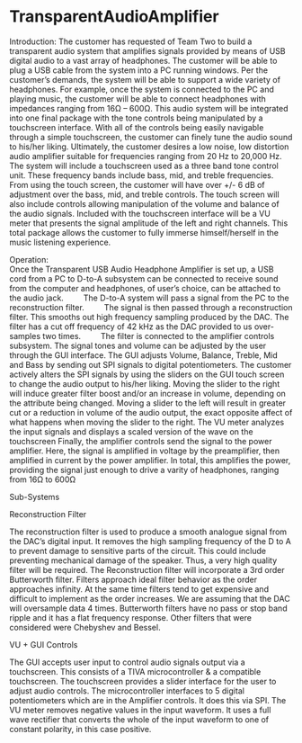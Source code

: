 # TransparentAudioAmplifier

Introduction: The customer has requested of Team Two to build a transparent audio system that amplifies signals provided by means of USB digital audio to a vast array of headphones. The customer will be able to plug a USB cable from the system into a PC running windows. Per the customer’s demands, the system will be able to support a wide variety of headphones. For example, once the system is connected to the PC and playing music, the customer will be able to connect headphones with impedances ranging from 16Ω – 600Ω. This audio system will be integrated into one final package with the tone controls being manipulated by a touchscreen interface. With all of the controls being easily navigable through a simple touchscreen, the customer can finely tune the audio sound to his/her liking. Ultimately, the customer desires a low noise, low distortion audio amplifier suitable for frequencies ranging from 20 Hz to 20,000 Hz. The system will include a touchscreen used as a three band tone control unit. These frequency bands include bass, mid, and treble frequencies. From using the touch screen, the customer will have over +/- 6 dB of adjustment over the bass, mid, and treble controls.   The touch screen will also include controls allowing manipulation of the volume and balance of the audio signals. Included with the touchscreen interface will be a VU meter that presents the signal amplitude of the left and right channels. This total package allows the customer to fully immerse himself/herself in the music listening experience. 


Operation:   	
Once the Transparent USB Audio Headphone Amplifier is set up, a USB cord from a PC to D-to-A subsystem can be connected to receive sound from the computer and headphones, of user’s choice, can be attached to the audio jack.
       	The D-to-A system will pass a signal from the PC to the reconstruction filter. 
       	The signal is then passed through a reconstruction filter. This smooths out high frequency sampling produced by the DAC. The filter has a cut off frequency of 42 kHz as the DAC provided to us over-samples two times.
       	The filter is connected to the amplifier controls subsystem. The signal tones and volume can be adjusted by the user through the GUI interface. 
The GUI adjusts Volume, Balance, Treble, Mid and Bass by sending out SPI signals to digital potentiometers. The customer actively alters the SPI signals by using the sliders on the GUI touch screen to change the audio output to his/her liking. Moving the slider to the right will induce greater filter boost and/or an increase in volume, depending on the attribute being changed. Moving a slider to the left will result in greater cut or a reduction in volume of the audio output, the exact opposite affect of what happens when moving the slider to the right.  The VU meter analyzes the input signals and displays a scaled version of the wave on the touchscreen
	Finally, the amplifier controls send the signal to the power amplifier. Here, the signal is amplified in voltage by the preamplifier, then amplified in current by the power amplifier. In total, this amplifies the power, providing the signal just enough to drive a varity of headphones, ranging from 16Ω to 600Ω



Sub-Systems

Reconstruction Filter

The reconstruction filter is used to produce a smooth analogue signal from the DAC’s digital input. It removes the high sampling frequency of the D to A to prevent damage to sensitive parts of the circuit. This could include preventing mechanical damage of the speaker. Thus, a very high quality filter will be required. The Reconstruction filter will incorporate a 3rd order Butterworth filter. Filters approach ideal filter behavior as the order approaches infinity. At the same time filters tend to get expensive and difficult to implement as the order increases. We are assuming that the DAC will oversample data 4 times. Butterworth filters have no pass or stop band ripple and it has a flat frequency response. Other filters that were considered were Chebyshev and Bessel.

VU + GUI Controls

The GUI accepts user input to control audio signals output via a touchscreen. This consists of a TIVA microcontroller & a compatible touchscreen. The touchscreen provides a slider interface for the user to adjust audio controls. The microcontroller interfaces to 5 digital potentiometers which are in the Amplifier controls. It does this via SPI. The VU meter removes negative values in the input waveform. It uses a full wave rectifier that converts the whole of the input waveform to one of constant polarity, in this case positive.

